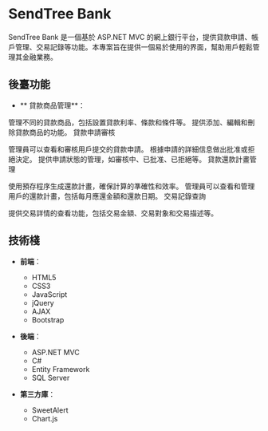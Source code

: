 # SendTree Bank

SendTree Bank 是一個基於 ASP.NET MVC 的網上銀行平台，提供貸款申請、帳戶管理、交易記錄等功能。本專案旨在提供一個易於使用的界面，幫助用戶輕鬆管理其金融業務。

## 後臺功能
- ** 貸款商品管理**：

管理不同的貸款商品，包括設置貸款利率、條款和條件等。
提供添加、編輯和刪除貸款商品的功能。
貸款申請審核

管理員可以查看和審核用戶提交的貸款申請。
根據申請的詳細信息做出批准或拒絕決定。
提供申請狀態的管理，如審核中、已批准、已拒絕等。
貸款還款計畫管理

使用預存程序生成還款計畫，確保計算的準確性和效率。
管理員可以查看和管理用戶的還款計畫，包括每月應還金額和還款日期。
交易記錄查詢

提供交易詳情的查看功能，包括交易金額、交易對象和交易描述等。

## 技術棧

- **前端**：
  - HTML5
  - CSS3
  - JavaScript
  - jQuery
  - AJAX
  - Bootstrap

- **後端**：
  - ASP.NET MVC
  - C#
  - Entity Framework
  - SQL Server

- **第三方庫**：
  - SweetAlert
  - Chart.js
    
